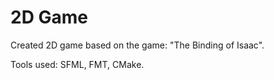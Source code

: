 # 2D Game

Created 2D game based on the game: "The Binding of Isaac".

Tools used: SFML, FMT, CMake.
